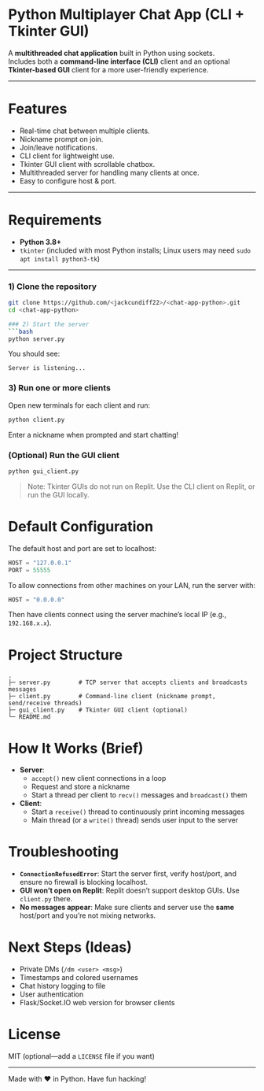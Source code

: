 #  Python Multiplayer Chat App (CLI + Tkinter GUI)

A **multithreaded chat application** built in Python using sockets.  
Includes both a **command-line interface (CLI)** client and an optional **Tkinter-based GUI** client for a more user-friendly experience.

---

# Features
- Real-time chat between multiple clients.
- Nickname prompt on join.
- Join/leave notifications.
- CLI client for lightweight use.
- Tkinter GUI client with scrollable chatbox.
- Multithreaded server for handling many clients at once.
- Easy to configure host & port.

---



# Requirements
- **Python 3.8+**
- `tkinter` (included with most Python installs; Linux users may need `sudo apt install python3-tk`)

---



### 1) Clone the repository
```bash
git clone https://github.com/<jackcundiff22>/<chat-app-python>.git
cd <chat-app-python>

### 2) Start the server
```bash
python server.py
```
You should see:
```
Server is listening...
```

### 3) Run one or more clients
Open new terminals for each client and run:
```bash
python client.py
```
Enter a nickname when prompted and start chatting!

### (Optional) Run the GUI client
```bash
python gui_client.py
```
> Note: Tkinter GUIs do not run on Replit. Use the CLI client on Replit, or run the GUI locally.

# Default Configuration
The default host and port are set to localhost:
```python
HOST = "127.0.0.1"
PORT = 55555
```
To allow connections from other machines on your LAN, run the server with:
```python
HOST = "0.0.0.0"
```
Then have clients connect using the server machine’s local IP (e.g., `192.168.x.x`).

# Project Structure
```
.
├─ server.py        # TCP server that accepts clients and broadcasts messages
├─ client.py        # Command-line client (nickname prompt, send/receive threads)
├─ gui_client.py    # Tkinter GUI client (optional)
└─ README.md
```

# How It Works (Brief)
- **Server**:
  - `accept()` new client connections in a loop
  - Request and store a nickname
  - Start a thread per client to `recv()` messages and `broadcast()` them
- **Client**:
  - Start a `receive()` thread to continuously print incoming messages
  - Main thread (or a `write()` thread) sends user input to the server

# Troubleshooting
- **`ConnectionRefusedError`**: Start the server first, verify host/port, and ensure no firewall is blocking localhost.
- **GUI won’t open on Replit**: Replit doesn’t support desktop GUIs. Use `client.py` there.
- **No messages appear**: Make sure clients and server use the **same** host/port and you’re not mixing networks.

# Next Steps (Ideas)
- Private DMs (`/dm <user> <msg>`)
- Timestamps and colored usernames
- Chat history logging to file
- User authentication
- Flask/Socket.IO web version for browser clients

# License
MIT (optional—add a `LICENSE` file if you want)

---

Made with ❤️ in Python. Have fun hacking!
